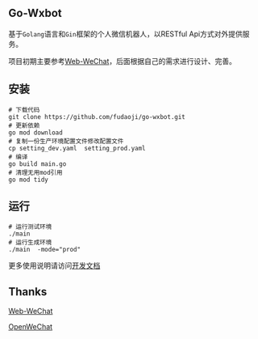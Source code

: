 ## Go-Wxbot

基于`Golang`语言和`Gin`框架的个人微信机器人，以RESTful Api方式对外提供服务。

项目初期主要参考<a href="https://github.com/lixh00/web-wechat" target="_blank">Web-WeChat</a>，后面根据自己的需求进行设计、完善。

## 安装

```shell
# 下载代码
git clone https://github.com/fudaoji/go-wxbot.git
# 更新依赖
go mod download
# 复制一份生产环境配置文件修改配置文件
cp setting_dev.yaml  setting_prod.yaml
# 编译
go build main.go
# 清理无用mod引用
go mod tidy
```
## 运行

```shell
# 运行测试环境
./main
# 运行生成环境
./main  -mode="prod"
```

更多使用说明请访问[开发文档](https://kyphp.kuryun.com/home/guide/bot.html)

## Thanks

<a href="https://github.com/lixh00/web-wechat" target="_blank">Web-WeChat</a>

<a href="https://github.com/eatmoreapple/openwechat" target="_blank">OpenWeChat</a>
